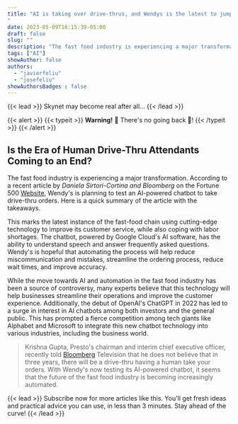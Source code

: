 ```yaml
---
title: "AI is taking over drive-thrus, and Wendys is the latest to jump in the game.
"
date: 2023-05-09T16:15:39-05:00
draft: false
slug: ""
description: "The fast food industry is experiencing a major transformation with AI and robots taking over drive-thrus"
tags: ["AI"]
showAuthor: false
authors:
  - "javierfeliu"
  - "josefeliu"
showAuthorsBadges : false  
---
```

{{< lead >}}
Skynet may become real after all...
{{< /lead >}}

{{< alert >}}
{{< typeit >}}
**Warning!** 🤖 There's no going back 🤖!
{{< /typeit >}}
{{< /alert >}}

## Is the Era of Human Drive-Thru Attendants Coming to an End?

The fast food industry is experiencing a major transformation. According to a recent article by *Daniela Sirtori-Cortina and Bloomberg* on the Fortune 500 [Website](https://fortune.com/2023/05/09/wendys-ai-powered-chatbot-drive-thru-orders/), Wendy's is planning to test an AI-powered chatbot to take drive-thru orders. Here is a quick summary of the article with the takeaways.

This marks the latest instance of the fast-food chain using cutting-edge technology to improve its customer service, while also coping with labor shortages. The chatbot, powered by Google Cloud's AI software, has the ability to understand speech and answer frequently asked questions. Wendy's is hopeful that automating the process will help reduce miscommunication and mistakes, streamline the ordering process, reduce wait times, and improve accuracy.

While the move towards AI and automation in the fast food industry has been a source of controversy, many experts believe that this technology will help businesses streamline their operations and improve the customer experience. Additionally, the debut of OpenAI's ChatGPT in 2022 has led to a surge in interest in AI chatbots among both investors and the general public. This has prompted a fierce competition among tech giants like Alphabet and Microsoft to integrate this new chatbot technology into various industries, including the business world.

>Krishna Gupta, Presto's chairman and interim chief executive officer, recently told [Bloomberg](https://www.bloomberg.com/news/videos/2023-05-01/ai-s-impact-on-the-restaurant-industry-video) Television that he does not believe that in three years, there will be a drive-thru having a human take your orders. With Wendy's now testing its AI-powered chatbot, it seems that the future of the fast food industry is becoming increasingly automated.

{{< lead >}}
Subscribe now for more articles like this. You'll get fresh ideas and practical advice you can use, in less than 3 minutes. Stay ahead of the curve!
{{< /lead >}}
<script async data-uid="99db4e9842" src="https://javier-feliu.ck.page/99db4e9842/index.js"></script>

